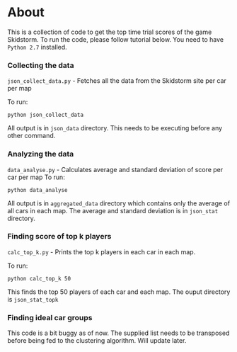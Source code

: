# About

This is a collection of code to get the top time trial scores of the game Skidstorm. To run the code, please follow tutorial below. You need to have `Python 2.7` installed.

### Collecting the data

`json_collect_data.py` - Fetches all the data from the Skidstorm site per car per map

To run:
```
python json_collect_data
```
All output is in `json_data` directory. This needs to be executing before any other command.

### Analyzing the data

`data_analyse.py` - Calculates average and standard deviation of score per car per map
To run:
```
python data_analyse
```

All output is in `aggregated_data` directory which contains only the average of all cars in each map. The average and standard deviation is in `json_stat` directory. 

### Finding score of top k players

`calc_top_k.py` - Prints the top k players in each car in each map.

To run:
```
python calc_top_k 50
```
This finds the top 50 players of each car and each map. The ouput directory is `json_stat_topk`

### Finding ideal car groups

This code is a bit buggy as of now. The supplied list needs to be transposed before being fed to the clustering algorithm. Will update later.
